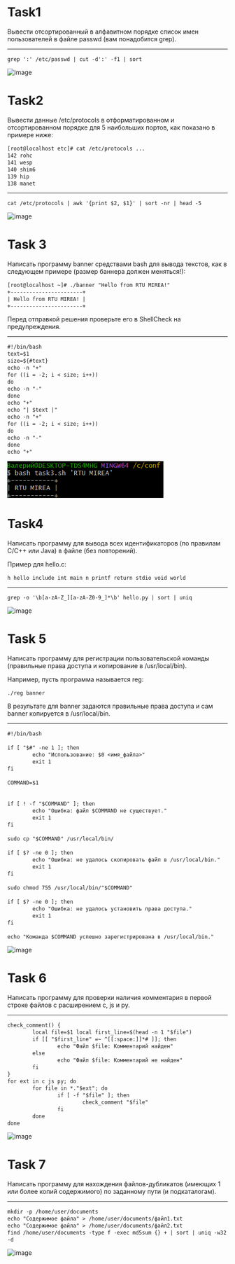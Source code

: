 # Task1
Вывести отсортированный в алфавитном порядке список имен пользователей в файле passwd (вам понадобится grep).
***
```
grep ':' /etc/passwd | cut -d':' -f1 | sort
```
![image](https://github.com/user-attachments/assets/77f2276a-e122-4db4-8f6e-41ad8e1da139)

# Task2
Вывести данные /etc/protocols в отформатированном и отсортированном порядке для 5 наибольших портов, как показано в примере ниже:
```
[root@localhost etc]# cat /etc/protocols ...
142 rohc
141 wesp
140 shim6
139 hip
138 manet
```
***
```
cat /etc/protocols | awk '{print $2, $1}' | sort -nr | head -5
```
![image](https://github.com/user-attachments/assets/2a97764c-2e40-4820-bd2a-a87e6fb6a3d4)

# Task 3
Написать программу banner средствами bash для вывода текстов, как в следующем примере (размер баннера должен меняться!):
```
[root@localhost ~]# ./banner "Hello from RTU MIREA!"
+-----------------------+
| Hello from RTU MIREA! |
+-----------------------+
```
Перед отправкой решения проверьте его в ShellCheck на предупреждения.
***
```
#!/bin/bash
text=$1
size=${#text}
echo -n "+"
for ((i = -2; i < size; i++))
do
echo -n "-"
done
echo "+"
echo "| $text |"
echo -n "+"
for ((i = -2; i < size; i++))
do
echo -n "-"
done
echo "+"
```
![image](https://github.com/faleeeerrra/Config_pract1/blob/main/image.png)

# Task4
Написать программу для вывода всех идентификаторов (по правилам C/C++ или Java) в файле (без повторений).

Пример для hello.c:
```
h hello include int main n printf return stdio void world
```
***
```
grep -o '\b[a-zA-Z_][a-zA-Z0-9_]*\b' hello.py | sort | uniq
```
![image](https://github.com/user-attachments/assets/8ec2d314-deba-4f0f-9e51-b3762efe5b7b)

# Task 5
Написать программу для регистрации пользовательской команды (правильные права доступа и копирование в /usr/local/bin).

Например, пусть программа называется reg:
```
./reg banner
```
В результате для banner задаются правильные права доступа и сам banner копируется в /usr/local/bin.
***
```
#!/bin/bash
 
if [ "$#" -ne 1 ]; then
        echo "Использование: $0 <имя_файла>"
        exit 1
fi
 
COMMAND=$1
 
 
if [ ! -f "$COMMAND" ]; then
        echo "Ошибка: файл $COMMAND не существует."
        exit 1
fi
 
sudo cp "$COMMAND" /usr/local/bin/
 
if [ $? -ne 0 ]; then
        echo "Ошибка: не удалось скопировать файл в /usr/local/bin."
        exit 1
fi
 
sudo chmod 755 /usr/local/bin/"$COMMAND"
 
if [ $? -ne 0 ]; then
        echo "Ошибка: не удалось установить права доступа."
        exit 1
fi
 
echo "Команда $COMMAND успешно зарегистрирована в /usr/local/bin."
```
![image](https://github.com/user-attachments/assets/df90b789-6011-467e-b566-6560b36ef5dd)

# Task 6
Написать программу для проверки наличия комментария в первой строке файлов с расширением c, js и py.
***
```
check_comment() {
        local file=$1 local first_line=$(head -n 1 "$file")
        if [[ "$first_line" =~ ^[[:space:]]*# ]]; then
                echo "Файл $file: Комментарий найден"
        else
                echo "Файл $file: Комментарий не найден"
        fi
}
for ext in c js py; do
        for file in *."$ext"; do
                if [ -f "$file" ]; then
                        check_comment "$file"
                fi
        done
done
```
![image](https://github.com/user-attachments/assets/7c2b529e-8c9e-4185-9bd4-7bf4250ca395)

# Task 7
Написать программу для нахождения файлов-дубликатов (имеющих 1 или более копий содержимого) по заданному пути (и подкаталогам).
***
```
mkdir -p /home/user/documents
echo "Содержимое файла" > /home/user/documents/файл1.txt
echo "Содержимое файла" > /home/user/documents/файл2.txt
find /home/user/documents -type f -exec md5sum {} + | sort | uniq -w32 -d
```
![image](https://github.com/user-attachments/assets/91b367ea-55e2-412d-83db-c8ceac6520bc)

